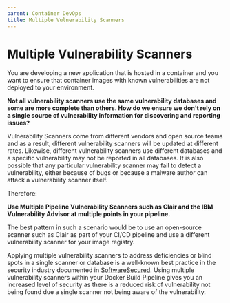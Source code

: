 ```yaml
---
parent: Container DevOps
title: Multiple Vulnerability Scanners
---
```

# Multiple Vulnerability Scanners

You are developing a new application that is hosted in a container and you want to ensure that container images with known vulnerabilities are not deployed to your environment.

**Not all vulnerability scanners use the same vulnerability databases and some are more complete than others. How do we ensure we don’t rely on a single source of vulnerability information for discovering and reporting issues?**

Vulnerability Scanners come from different vendors and open source teams and as a result, different vulnerability scanners will be updated at different rates.  Likewise, different vulnerability scanners use different databases and a specific vulnerability may not be reported in all databases.  It is also possible that any particular vulnerability scanner may fail to detect a vulnerability, either because of bugs or because a malware author can attack a vulnerability scanner itself. 

Therefore:

**Use Multiple Pipeline Vulnerability Scanners such as Clair and the IBM Vulnerability Advisor at multiple points in your pipeline.**

The best pattern in such a scenario would be to use an open-source scanner such as Clair as part of your CI/CD pipeline and use a different vulnerability scanner for your image registry.

Applying multiple vulnerability scanners to address deficiencies or blind spots in a single scanner or database is a well-known best practice in the security industry documented in [SoftwareSecured](https://www.softwaresecured.com/choosing-a-vulnerability-scanner/).  Using multiple vulnerability scanners within your Docker Build Pipeline gives you an increased level of security as there is a reduced risk of vulnerability not being found due a single scanner not being aware of the vulnerability.

